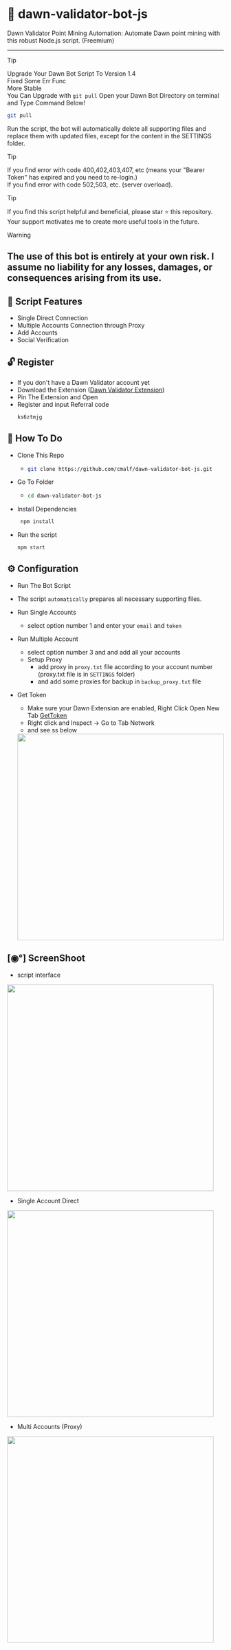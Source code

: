 # 🛜 dawn-validator-bot-js

Dawn Validator Point Mining Automation: Automate Dawn point mining with this robust Node.js script. (Freemium)
<br><hr>

> [!TIP]
> Upgrade Your Dawn Bot Script To Version 1.4 <br>
> Fixed Some Err Func <br>
> More Stable <br>
> You Can Upgrade with `git pull`
> Open your Dawn Bot Directory on terminal and Type Command Below!
> ```bash
> git pull
> ```
> Run the script, the bot will automatically delete all supporting files and replace them with updated files, except for the content in the SETTINGS folder.

> [!TIP]
> If you find error with code 400,402,403,407, etc (means your "Bearer Token" has expired and you need to re-login.) <br>
> If you find error with code 502,503, etc. (server overload).

> [!TIP]
> If you find this script helpful and beneficial, please star ⭐ this repository. Your support motivates me to create more useful tools in the future.


> [!WARNING]
> ## The use of this bot is entirely at your own risk. I assume no liability for any losses, damages, or consequences arising from its use.

## 🦾 Script Features

- Single Direct Connection
- Multiple Accounts Connection through Proxy
- Add Accounts
- Social Verification

## 🔓 Register 

- If you don't have a Dawn Validator account yet
- Download the Extension ([Dawn Validator Extension](https://chromewebstore.google.com/detail/dawn-validator-chrome-ext/fpdkjdnhkakefebpekbdhillbhonfjjp))
- Pin The Extension and Open
- Register and input Referral code
  ```bash
  ks6ztmjg
  ```
## 🤔 How To Do

- Clone This Repo
  - ```bash
    git clone https://github.com/cmalf/dawn-validator-bot-js.git
    ```
- Go To Folder
  - ```bash
    cd dawn-validator-bot-js
    ```
- Install Dependencies
   ```bash
    npm install
    ``` 
- Run the script
  
  ```bash
  npm start
  ```
## ⚙️ Configuration

- Run The Bot Script
- The script `automatically` prepares all necessary supporting files.
- Run Single Accounts
  - select option number 1 and enter your `email` and `token`
    
- Run Multiple Account
  - select option number 3 and and add all your accounts
  - Setup Proxy
    - add proxy in `proxy.txt` file according to your account number (proxy.txt file is in `SETTINGS` folder)
    - and add some proxies for backup in `backup_proxy.txt` file

- Get Token
  - Make sure your Dawn Extension are enabled, Right Click Open New Tab [GetToken](https://chrome-extension://fpdkjdnhkakefebpekbdhillbhonfjjp/pages/dashboard.html)
  - Right click and Inspect -> Go to Tab Network
  - and see ss below
   <img src="https://github.com/user-attachments/assets/3ab78943-1ea9-44c5-a51b-a3cbbcc92ec9" widht=580 height=480 >


## [◉°] ScreenShoot

- script interface
  
<img src="https://github.com/user-attachments/assets/8f25c5b0-9b95-4ac4-a31b-a8184b3680ca" widht=580 height=480 >

- Single Account Direct

<img src="https://github.com/user-attachments/assets/c7940094-91d1-4304-ade7-ccc514b16c9e" widht=580 height=480 >

- Multi Accounts (Proxy)

<img src="https://github.com/user-attachments/assets/f7f38d5e-a778-4f36-adc3-7239b047240c" widht=580 height=480 >

